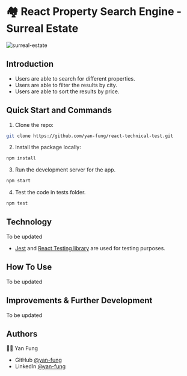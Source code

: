 # 🏘️ React Property Search Engine - Surreal Estate

![surreal-estate](https://user-images.githubusercontent.com/106375522/233756448-f28b29c6-5f4c-41ac-ba4e-5ce58524b320.png)

## Introduction
- Users are able to search for different properties.
- Users are able to filter the results by city.
- Users are able to sort the results by price.

## Quick Start and Commands

1. Clone the repo:

```bash
git clone https://github.com/yan-fung/react-technical-test.git
```

2. Install the package locally:

```bash
npm install
```

3. Run the development server for the app.

```bash
npm start
```

4. Test the code in tests folder. 

```bash
npm test
```

## Technology
To be updated
- [Jest](https://jestjs.io/docs/getting-started) and [React Testing library](https://testing-library.com/docs/react-testing-library/intro/) are used for testing purposes.


## How To Use
To be updated

## Improvements & Further Development
To be updated

## Authors
🧑‍🚀 Yan Fung
- GitHub [@yan-fung](https://github.com/yan-fung)
- LinkedIn [@yan-fung](https://www.linkedin.com/in/yan-fung-4082401a4/)
